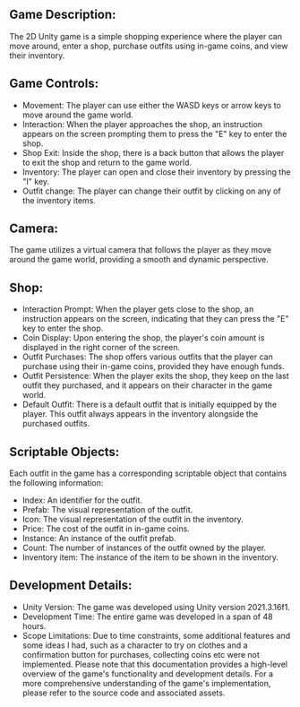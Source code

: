 ## Game Description:
The 2D Unity game is a simple shopping experience where the player can move around, enter a shop, purchase outfits using in-game coins, and view their inventory.

## Game Controls:
* Movement: The player can use either the WASD keys or arrow keys to move around the game world.
* Interaction: When the player approaches the shop, an instruction appears on the screen prompting them to press the "E" key to enter the shop.
* Shop Exit: Inside the shop, there is a back button that allows the player to exit the shop and return to the game world.
* Inventory: The player can open and close their inventory by pressing the "I" key.
* Outfit change: The player can change their outfit by clicking on any of the inventory items.
## Camera:
The game utilizes a virtual camera that follows the player as they move around the game world, providing a smooth and dynamic perspective.

## Shop:
* Interaction Prompt: When the player gets close to the shop, an instruction appears on the screen, indicating that they can press the "E" key to enter the shop.
* Coin Display: Upon entering the shop, the player's coin amount is displayed in the right corner of the screen.
* Outfit Purchases: The shop offers various outfits that the player can purchase using their in-game coins, provided they have enough funds.
* Outfit Persistence: When the player exits the shop, they keep on the last outfit they purchased, and it appears on their character in the game world.
* Default Outfit: There is a default outfit that is initially equipped by the player. This outfit always appears in the inventory alongside the purchased outfits.
## Scriptable Objects:
Each outfit in the game has a corresponding scriptable object that contains the following information:

* Index: An identifier for the outfit.
* Prefab: The visual representation of the outfit.
* Icon: The visual representation of the outfit in the inventory.
* Price: The cost of the outfit in in-game coins.
* Instance: An instance of the outfit prefab.
* Count: The number of instances of the outfit owned by the player.
* Inventory item: The instance of the item to be shown in the inventory. 
## Development Details:
* Unity Version: The game was developed using Unity version 2021.3.16f1.
* Development Time: The entire game was developed in a span of 48 hours.
* Scope Limitations: Due to time constraints, some additional features and some ideas I had, such as a character to try on clothes and a confirmation button for purchases, collecting coins etc were not implemented.
Please note that this documentation provides a high-level overview of the game's functionality and development details. For a more comprehensive understanding of the game's implementation, please refer to the source code and associated assets.

